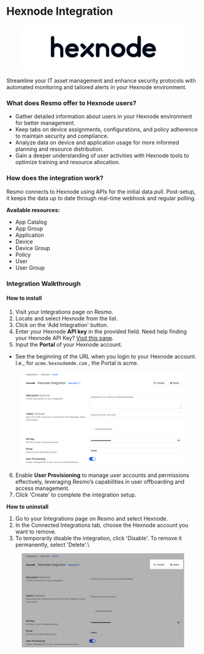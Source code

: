 # Hexnode Integration

<figure><img src="../.gitbook/assets/hexnode.png" alt=""><figcaption></figcaption></figure>

Streamline your IT asset management and enhance security protocols with automated monitoring and tailored alerts in your Hexnode environment.

### What does Resmo offer to Hexnode users?

* Gather detailed information about users in your Hexnode environment for better management.
* Keep tabs on device assignments, configurations, and policy adherence to maintain security and compliance.
* Analyze data on device and application usage for more informed planning and resource distribution.
* Gain a deeper understanding of user activities with Hexnode tools to optimize training and resource allocation.

### How does the integration work?

Resmo connects to Hexnode using APIs for the initial data pull. Post-setup, it keeps the data up to date through real-time webhook and regular polling.

**Available resources:**

* App Catalog
* App Group
* Application
* Device
* Device Group
* Policy
* User
* User Group

### Integration Walkthrough

#### How to install

1. Visit your Integrations page on Resmo.
2. Locate and select Hexnode from the list.
3. Click on the 'Add Integration' button.
4. Enter your Hexnode **API key** in the provided field. Need help finding your Hexnode API Key? [Visit this page](https://www.hexnode.com/mobile-device-management/developers/setting-up-an-api/retrieve-api-key/).
5. Input the **Portal** of your Hexnode account.

* See the beginning of the URL when you login to your Hexnode account. I.e., for `acme.hexnodemdm.com` , the Portal is acme.

<figure><img src="../.gitbook/assets/resmo-hexnode.png" alt=""><figcaption></figcaption></figure>

6. Enable **User Provisioning** to manage user accounts and permissions effectively, leveraging Resmo’s capabilities in user offboarding and access management.
7. Click 'Create' to complete the integration setup.

**How to uninstall**

1. Go to your Integrations page on Resmo and select Hexnode.
2. In the Connected Integrations tab, choose the Hexnode account you want to remove.
3. To temporarily disable the integration, click 'Disable'. To remove it permanently, select 'Delete'.\


<figure><img src="../.gitbook/assets/configure-integration (1).png" alt=""><figcaption></figcaption></figure>
